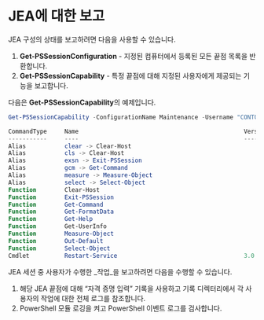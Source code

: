 # <a name="reporting-on-jea"></a>JEA에 대한 보고
JEA 구성의 상태를 보고하려면 다음을 사용할 수 있습니다.
1.  **Get-PSSessionConfiguration** - 지정된 컴퓨터에서 등록된 모든 끝점 목록을 반환합니다.
2.  **Get-PSSessionCapability** - 특정 끝점에 대해 지정된 사용자에게 제공되는 기능을 보고합니다.

다음은 **Get-PSSessionCapability**의 예제입니다.
```powershell
Get-PSSessionCapability -ConfigurationName Maintenance -Username "CONTOSO\JohnDoe"

CommandType     Name                                               Version    Source           
-----------     ----                                               -------    ------           
Alias           clear -> Clear-Host                                                            
Alias           cls -> Clear-Host                                                              
Alias           exsn -> Exit-PSSession                                                         
Alias           gcm -> Get-Command                                                             
Alias           measure -> Measure-Object                                                      
Alias           select -> Select-Object                                                        
Function        Clear-Host                                                                     
Function        Exit-PSSession                                                                 
Function        Get-Command                                                                    
Function        Get-FormatData                                                                 
Function        Get-Help                                                                       
Function        Get-UserInfo                                                                   
Function        Measure-Object                                                                 
Function        Out-Default                                                                    
Function        Select-Object                                                                  
Cmdlet          Restart-Service                                    3.0.0.0 Microsof...


```

JEA 세션 중 사용자가 수행한 _작업_을 보고하려면 다음을 수행할 수 있습니다.
1. 해당 JEA 끝점에 대해 “자격 증명 입력” 기록을 사용하고 기록 디렉터리에서 각 사용자의 작업에 대한 전체 로그를 참조합니다.
2. PowerShell 모듈 로깅을 켜고 PowerShell 이벤트 로그를 검사합니다.